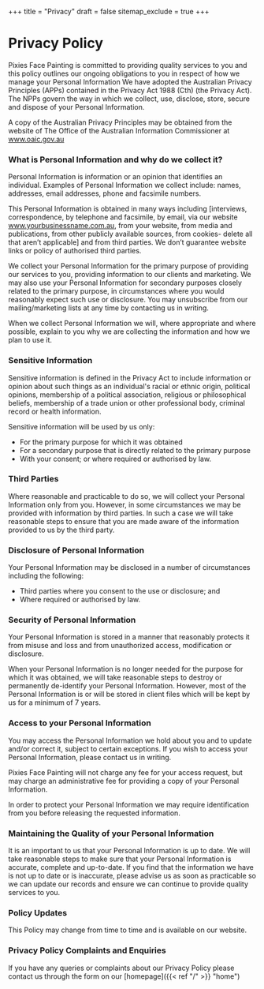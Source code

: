 +++
title = "Privacy"
draft = false
sitemap_exclude = true 
+++
# Privacy Policy 

Pixies Face Painting is committed to providing quality services to you and this policy outlines our ongoing obligations to you in respect of how we manage your Personal Information  We have adopted the Australian Privacy Principles (APPs) contained in the Privacy Act 1988 (Cth) (the Privacy Act). The NPPs govern the way in which we collect, use, disclose, store, secure and dispose of your Personal Information.

A copy of the Australian Privacy Principles may be obtained from the website of The Office of the Australian Information Commissioner at www.oaic.gov.au

### What is Personal Information and why do we collect it?
Personal Information is information or an opinion that identifies an individual. Examples of Personal Information we collect include: names, addresses, email addresses, phone and facsimile numbers.

This Personal Information is obtained in many ways including [interviews, correspondence, by telephone and facsimile, by email, via our website www.yourbusinessname.com.au, from your website, from media and publications, from other publicly available sources, from cookies- delete all that aren’t applicable] and from third parties. We don’t guarantee website links or policy of authorised third parties.

We collect your Personal Information for the primary purpose of providing our services to you, providing information to our clients and marketing. We may also use your Personal Information for secondary purposes closely related to the primary purpose, in circumstances where you would reasonably expect such use or disclosure. You may unsubscribe from our mailing/marketing lists at any time by contacting us in writing.

When we collect Personal Information we will, where appropriate and where possible, explain to you why we are collecting the information and how we plan to use it.

### Sensitive Information
Sensitive information is defined in the Privacy Act to include information or opinion about such things as an individual's racial or ethnic origin, political opinions, membership of a political association, religious or philosophical beliefs, membership of a trade union or other professional body, criminal record or health information.

Sensitive information will be used by us only:
- For the primary purpose for which it was obtained
- For a secondary purpose that is directly related to the primary purpose
- With your consent; or where required or authorised by law.

### Third Parties
Where reasonable and practicable to do so, we will collect your Personal Information only from you. However, in some circumstances we may be provided with information by third parties. In such a case we will take reasonable steps to ensure that you are made aware of the information provided to us by the third party.

### Disclosure of Personal Information
Your Personal Information may be disclosed in a number of circumstances including the following:
- Third parties where you consent to the use or disclosure; and
- Where required or authorised by law.

### Security of Personal Information
Your Personal Information is stored in a manner that reasonably protects it from misuse and loss and from unauthorized access, modification or disclosure.

When your Personal Information is no longer needed for the purpose for which it was obtained, we will take reasonable steps to destroy or permanently de-identify your Personal Information. However, most of the Personal Information is or will be stored in client files which will be kept by us for a minimum of 7 years.

### Access to your Personal Information
You may access the Personal Information we hold about you and to update and/or correct it, subject to certain exceptions. If you wish to access your Personal Information, please contact us in writing.

Pixies Face Painting will not charge any fee for your access request, but may charge an administrative fee for providing a copy of your Personal Information.

In order to protect your Personal Information we may require identification from you before releasing the requested information.

### Maintaining the Quality of your Personal Information
It is an important to us that your Personal Information is up to date. We  will  take reasonable steps to make sure that your Personal Information is accurate, complete and up-to-date. If you find that the information we have is not up to date or is inaccurate, please advise us as soon as practicable so we can update our records and ensure we can continue to provide quality services to you.

### Policy Updates
This Policy may change from time to time and is available on our website.

### Privacy Policy Complaints and Enquiries
If you have any queries or complaints about our Privacy Policy please contact us through the form on our [homepage]({{< ref "/" >}} "home")

